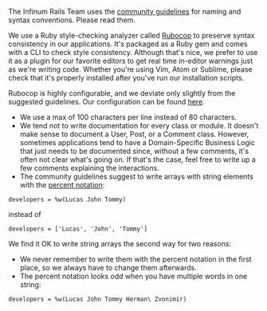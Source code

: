 The Infinum Rails Team uses the [community guidelines](https://github.com/bbatsov/ruby-style-guide#naming) for naming and syntax conventions. Please read them.

We use a Ruby style-checking analyzer called [Rubocop](https://github.com/bbatsov/rubocop) to preserve syntax consistency in our applications. It's packaged as a Ruby gem and comes with a CLI to check style consistency. Although that's nice, we prefer to use it as a plugin for our favorite editors to get real time in-editor warnings just as we're writing code. Whether you're using Vim, Atom or Sublime, please check that it's properly installed after you've run our installation scripts.

Rubocop is highly configurable, and we deviate only slightly from the suggested guidelines.
Our configuration can be found [here](https://github.com/infinum/guides/blob/master/rails/.rubocop.yml).

* We use a max of 100 characters per line instead of 80 characters.
* We tend not to write documentation for every class or module. It doesn't make sense to document a User, Post, or a Comment class. However, sometimes applications tend to have a Domain-Specific Business Logic that just needs to be documented since, without a few comments, it's often not clear what's going on. If that's the case, feel free to write up a few comments explaining the interactions.
* The community guidelines suggest to write arrays with string elements with the [percent notation](https://en.wikibooks.org/wiki/Ruby_Programming/Syntax/Literals#The_.25_Notation):

```
developers = %w(Lucas John Tommy)
```

instead of

```
developers = ['Lucas', 'John', 'Tommy']
```

We find it OK to write string arrays the second way for two reasons:  

* We never remember to write them with the percent notation in the first place, so we always have to change them afterwards.
* The percent notation looks odd when you have multiple words in one string:

```
developers = %w(Lucas John Tommy Herman\ Zvonimir)
```
